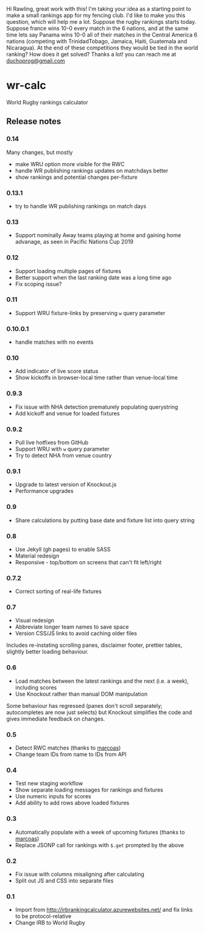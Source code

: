 Hi Rawling, great work with this! I'm taking your idea as a starting point to make a small rankings app for my fencing club. I'd like to make you this question, which will help me a lot. Suppose the rugby rankings starts today. Suppose france wins 10-0 every match in the 6 nations, and at the same time lets say Panama wins 10-0 all of their matches in the Central America 6 nations (competing with TrinidadTobago, Jamaica, Haiti, Guatemala and Nicaragua). At the end of these competitions they would be tied in the world ranking? How does it get solved? Thanks a lot! you can reach me at duchoprog@gmail.com
# wr-calc
World Rugby rankings calculator

## Release notes

### 0.14

Many changes, but mostly

- make WRU option more visible for the RWC
- handle WR publishing rankings updates on matchdays better
- show rankings and potential changes per-fixture

### 0.13.1
- try to handle WR publishing rankings on match days

### 0.13
- Support nominally Away teams playing at home and gaining home advanage, as seen in Pacific Nations Cup 2019

### 0.12
- Support loading multiple pages of fixtures
- Better support when the last ranking date was a long time ago
- Fix scoping issue?

### 0.11
- Support WRU fixture-links by preserving `w` query parameter

### 0.10.0.1
- handle matches with no events

### 0.10
- Add indicator of live score status
- Show kickoffs in browser-local time rather than venue-local time

### 0.9.3
- Fix issue with NHA detection prematurely populating querystring
- Add kickoff and venue for loaded fixtures

### 0.9.2
- Pull live hotfixes from GitHub
- Support WRU with `w` query parameter
- Try to detect NHA from venue country

### 0.9.1
- Upgrade to latest version of Knockout.js
- Performance upgrades

### 0.9
- Share calculations by putting base date and fixture list into query string

### 0.8
- Use Jekyll (gh pages) to enable SASS
- Material redesign
- Responsive - top/bottom on screens that can't fit left/right

### 0.7.2
- Correct sorting of real-life fixtures

### 0.7
- Visual redesign
- Abbreviate longer team names to save space
- Version CSS/JS links to avoid caching older files

Includes re-instating scrolling panes, disclaimer footer, prettier tables, slightly better loading behaviour.

### 0.6
- Load matches between the latest rankings and the next (i.e. a week), including scores
- Use Knockout rather than manual DOM manipulation

Some behaviour has regressed (panes don't scroll separately; autocompletes are now just selects)
but Knockout simplifies the code and gives immediate feedback on changes.

### 0.5
- Detect RWC matches (thanks to [marcoas](https://github.com/rawling/wr-calc-stage/pull/1))
- Change team IDs from name to IDs from API

### 0.4
- Test new staging workflow
- Show separate loading messages for rankings and fixtures
- Use numeric inputs for scores
- Add ability to add rows above loaded fixtures

### 0.3

- Automatically populate with a week of upcoming fixtures (thanks to [marcoas](https://github.com/rawling/wr-calc/pull/2))
- Replace JSONP call for rankings with `$.get` prompted by the above

### 0.2

- Fix issue with columns misaligning after calculating
- Split out JS and CSS into separate files

### 0.1

- Import from http://irbrankingcalculator.azurewebsites.net/ and fix links to be protocol-relative
- Change IRB to World Rugby
